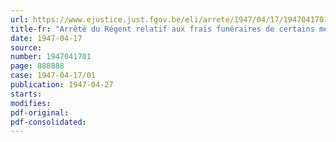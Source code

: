 ```yaml
---
url: https://www.ejustice.just.fgov.be/eli/arrete/1947/04/17/1947041701/justel
title-fr: "Arrêté du Régent relatif aux frais funéraires de certains membres de la gendarmerie tués en service commande"
date: 1947-04-17
source:
number: 1947041701
page: 888888
case: 1947-04-17/01
publication: 1947-04-27
starts:
modifies:
pdf-original:
pdf-consolidated:
---
```


